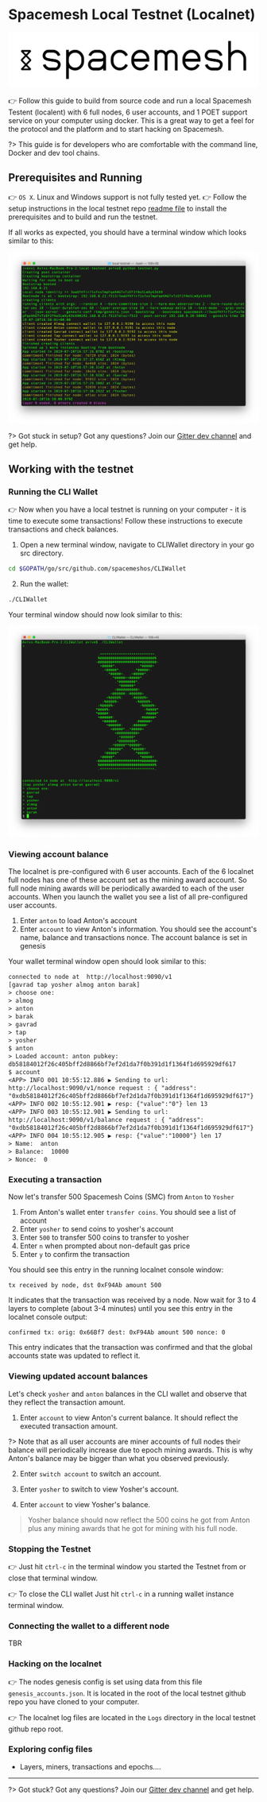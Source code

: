# Spacemesh Local Testnet (Localnet)

![](/images/logo.png)

👉 Follow this guide to build from source code and run a local Spacemesh Testent (localent) with 6 full nodes, 6 user accounts, and 1 POET support service on your computer using docker. This is a great way to get a feel for the protocol and the platform and to start hacking on Spacemesh.

?> This guide is for developers who are comfortable with the command line, Docker and dev tool chains.

## Prerequisites and Running
👉 `OS X`. Linux and Windows support is not fully tested yet.
👉 Follow the setup instructions in the local testnet repo [readme file](https://github.com/spacemeshos/local-testnet) to install the prerequisites and to build and run the testnet.

If all works as expected, you should have a terminal window which looks similar to this:

![](/images/localnet_started.jpg)

?> Got stuck in setup? Got any questions? Join our [Gitter dev channel](https://gitter.im/spacemesh-os/Lobby) and get help.

## Working with the testnet

### Running the CLI Wallet
👉 Now when you have a local testnet is running on your computer - it is time to execute some transactions! Follow these instructions to execute transactions and check balances.

1. Open a new terminal window, navigate to CLIWallet directory in your go src directory.
```bash
cd $GOPATH/go/src/github.com/spacemeshos/CLIWallet
```
2. Run the wallet:
```bash
./CLIWallet
```

Your terminal window should now look similar to this:

![](/images/localnet_cliwallet.jpg)

### Viewing account balance

The localnet is pre-configured with 6 user accounts. Each of the 6 localnet full nodes has one of these account set as the mining award account. So full node mining awards will be periodically awarded to each of the user accounts.
When you launch the wallet you see a list of all pre-configured user accounts.

1. Enter `anton` to load Anton's account
2. Enter `account` to view Anton's information. You should see the account's name, balance and transactions nonce. The account balance is set in genesis

Your wallet terminal window open should look similar to this:

```
connected to node at  http://localhost:9090/v1
[gavrad tap yosher almog anton barak]
> choose one:
> almog
> anton
> barak
> gavrad
> tap
> yosher
$ anton
> Loaded account: anton pubkey: db58184012f26c405bff2d8866bf7ef2d1da7f0b391d1f1364f1d695929df617
$ account
<APP> INFO 001 10:55:12.886 ▶ Sending to url: http://localhost:9090/v1/nonce request : { "address": "0xdb58184012f26c405bff2d8866bf7ef2d1da7f0b391d1f1364f1d695929df617"}
<APP> INFO 002 10:55:12.901 ▶ resp: {"value":"0"} len 13
<APP> INFO 003 10:55:12.901 ▶ Sending to url: http://localhost:9090/v1/balance request : { "address": "0xdb58184012f26c405bff2d8866bf7ef2d1da7f0b391d1f1364f1d695929df617"}
<APP> INFO 004 10:55:12.905 ▶ resp: {"value":"10000"} len 17
> Name:  anton
> Balance:  10000
> Nonce:  0

```

### Executing a transaction

Now let's transfer 500 Spacemesh Coins (SMC) from `Anton` to `Yosher`
1. From Anton's wallet enter `transfer coins`. You should see a list of account
2. Enter `yosher` to send coins to yosher's account
3. Enter `500` to transfer 500 coins to transfer to yosher
4. Enter `n` when prompted about non-default gas price
5. Enter `y` to confirm the transaction

You should see this entry in the running localnet console window:
```
tx received by node, dst 0xF94Ab amount 500
```

It indicates that the transaction was received by a node.
Now wait for 3 to 4 layers to complete (about 3-4 minutes) until you see this entry in the localnet console output:

```
confirmed tx: orig: 0x66Bf7 dest: 0xF94Ab amount 500 nonce: 0
```

This entry indicates that the transaction was confirmed and that the global accounts state was updated to reflect it.

### Viewing updated account balances

Let's check `yosher` and `anton` balances in the CLI wallet and observe that they reflect the transaction amount.

1. Enter `account` to view Anton's current balance. It should reflect the executed transaction amount.

?> Note that as all user accounts are miner accounts of full nodes their balance will periodically increase due to epoch mining awards. This is why Anton's balance may be bigger than what you observed previously.

2. Enter `switch account` to switch an account.

3. Enter `yosher` to switch to view Yosher's account.

4. Enter `account` to view Yosher's balance.

> Yosher balance should now reflect the 500 coins he got from Anton plus any mining awards that he got for mining with his full node.

### Stopping the Testnet
👉  Just hit `ctrl-c` in the terminal window you started the Testnet from or close that terminal window.

👉  To close the CLI wallet Just hit `ctrl-c` in a running wallet instance terminal window.

### Connecting the wallet to a different node

TBR

### Hacking on the localnet

👉  The nodes genesis config is set using data from this file `genesis_accounts.json`. It is located in the root of the local testnet github repo you have cloned to your computer.

👉  The localnet log files are located in the `Logs` directory in the local testnet github repo root.


### Exploring config files

- Layers, miners, transactions and epochs....

----

?> Got stuck? Got any questions? Join our [Gitter dev channel](https://gitter.im/spacemesh-os/Lobby) and get help.
